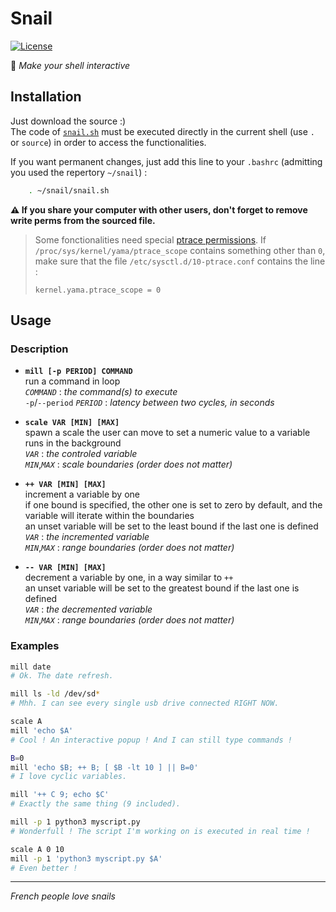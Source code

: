 # Snail
[![License](http://img.shields.io/badge/License-MIT-brightgreen.svg)](LICENSE)

:snail: _Make your shell interactive_

## Installation
Just download the source :)  
The code of [`snail.sh`](snail.sh) must be executed directly in the current shell (use `.` or `source`) in order to access the functionalities.

If you want permanent changes, just add this line to your `.bashrc` (admitting you used the repertory `~/snail`) :
```sh
    . ~/snail/snail.sh
```
**:warning: If you share your computer with other users, don't forget to remove write perms from the sourced file.**

> Some fonctionalities need special [ptrace permissions](https://www.kernel.org/doc/Documentation/security/Yama.txt). If `/proc/sys/kernel/yama/ptrace_scope` contains something other than `0`, make sure that the file `/etc/sysctl.d/10-ptrace.conf` contains the line :
>
>     kernel.yama.ptrace_scope = 0

## Usage

### Description

- **`mill [-p PERIOD] COMMAND`**  
  run a command in loop  
  _`COMMAND`_ : _the command(s) to execute_  
  `-p`/`--period` _`PERIOD`_ : _latency between two cycles, in seconds_  

- **`scale VAR [MIN] [MAX]`**  
  spawn a scale the user can move to set a numeric value to a variable  
  runs in the background  
  _`VAR`_ : _the controled variable_  
  _`MIN`_,_`MAX`_ : _scale boundaries (order does not matter)_  

- **`++ VAR [MIN] [MAX]`**  
  increment a variable by one  
  if one bound is specified, the other one is set to zero by default, and the variable will iterate within the boundaries  
  an unset variable will be set to the least bound if the last one is defined  
  _`VAR`_ : _the incremented variable_  
  _`MIN`_,_`MAX`_ : _range boundaries (order does not matter)_  

- **`-- VAR [MIN] [MAX]`**  
  decrement a variable by one, in a way similar to `++`  
  an unset variable will be set to the greatest bound if the last one is defined  
  _`VAR`_ : _the decremented variable_  
  _`MIN`_,_`MAX`_ : _range boundaries (order does not matter)_  

### Examples

```sh
mill date
# Ok. The date refresh.

mill ls -ld /dev/sd*
# Mhh. I can see every single usb drive connected RIGHT NOW.

scale A
mill 'echo $A'
# Cool ! An interactive popup ! And I can still type commands !

B=0
mill 'echo $B; ++ B; [ $B -lt 10 ] || B=0'
# I love cyclic variables.

mill '++ C 9; echo $C'
# Exactly the same thing (9 included).

mill -p 1 python3 myscript.py
# Wonderfull ! The script I'm working on is executed in real time !

scale A 0 10
mill -p 1 'python3 myscript.py $A'
# Even better !
```

-----
_French people love snails_
